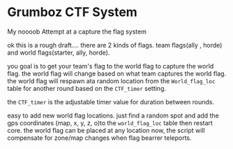 Grumboz CTF System
==================

My noooob Attempt at a capture the flag system

ok this is a rough draft....
there are 2 kinds of flags. team flags(ally , horde) and world flags(starter, ally, horde).

you goal is to get your team's flag to the world flag to capture the world flag.
the world flag will change based on what team captures the world flag.
the world flag will respawn ata random location from the `World_flag_loc` table for another round based on the `CTF_timer` setting.

the `CTF_timer` is the adjustable timer value for duration between rounds.

easy to add new world flag locations.
just find a random spot and add the gps coordinates (map, x, y, z, o)to the `world_flag_loc` table then restart core.
the world flag can be placed at any location now, the script will compensate for zone/map changes when flag bearrer teleports.
